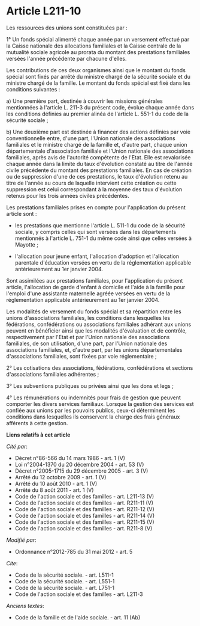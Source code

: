 # Article L211-10

Les ressources des unions sont constituées par : 

1° Un fonds spécial alimenté chaque année par un versement effectué par la Caisse nationale des allocations familiales et la
Caisse centrale de la mutualité sociale agricole au prorata du montant des prestations familiales versées l'année précédente
par chacune d'elles. 

Les contributions de ces deux organismes ainsi que le montant du fonds spécial sont fixés par arrêté du ministre chargé de la
sécurité sociale et du ministre chargé de la famille. Le montant du fonds spécial est fixé dans les conditions suivantes : 

a) Une première part, destinée à couvrir les missions générales mentionnées à l'article L. 211-3 du présent code, évolue
chaque année dans les conditions définies au premier alinéa de l'article L. 551-1 du code de la sécurité sociale ; 

b) Une deuxième part est destinée à financer des actions définies par voie conventionnelle entre, d'une part, l'Union
nationale des associations familiales et le ministre chargé de la famille et, d'autre part, chaque union départementale
d'association familiale et l'Union nationale des associations familiales, après avis de l'autorité compétente de l'Etat. Elle
est revalorisée chaque année dans la limite du taux d'évolution constaté au titre de l'année civile précédente du montant des
prestations familiales. En cas de création ou de suppression d'une de ces prestations, le taux d'évolution retenu au titre de
l'année au cours de laquelle intervient cette création ou cette suppression est celui correspondant à la moyenne des taux
d'évolution retenus pour les trois années civiles précédentes. 

Les prestations familiales prises en compte pour l'application du présent article sont :

- les prestations que mentionne l'article L. 511-1 du code de la sécurité sociale, y compris celles qui sont versées dans les
départements mentionnés à l'article L. 751-1 du même code ainsi que celles versées à Mayotte ; 

- l'allocation pour jeune enfant, l'allocation d'adoption et l'allocation parentale d'éducation versées en vertu de la
réglementation applicable antérieurement au 1er janvier 2004. 

Sont assimilées aux prestations familiales, pour l'application du présent article, l'allocation de garde d'enfant à domicile
et l'aide à la famille pour l'emploi d'une assistante maternelle agréée versées en vertu de la réglementation applicable
antérieurement au 1er janvier 2004. 

Les modalités de versement du fonds spécial et sa répartition entre les unions d'associations familiales, les conditions dans
lesquelles les fédérations, confédérations ou associations familiales adhérant aux unions peuvent en bénéficier ainsi que les
modalités d'évaluation et de contrôle, respectivement par l'Etat et par l'Union nationale des associations familiales, de son
utilisation, d'une part, par l'Union nationale des associations familiales, et, d'autre part, par les unions départementales
d'associations familiales, sont fixées par voie réglementaire ; 

2° Les cotisations des associations, fédérations, confédérations et sections d'associations familiales adhérentes ; 

3° Les subventions publiques ou privées ainsi que les dons et legs ; 

4° Les rémunérations ou indemnités pour frais de gestion que peuvent comporter les divers services familiaux. Lorsque la
gestion des services est confiée aux unions par les pouvoirs publics, ceux-ci déterminent les conditions dans lesquelles ils
conservent la charge des frais généraux afférents à cette gestion.

**Liens relatifs à cet article**

_Cité par_:

  - Décret n°86-566 du 14 mars 1986 - art. 1 (V)
  - Loi n°2004-1370 du 20 décembre 2004 - art. 53 (V)
  - Décret n°2005-1715 du 29 décembre 2005 - art. 3 (V)
  - Arrêté du 12 octobre 2009 - art. 1 (V)
  - Arrêté du 10 août 2010 - art. 1 (V)
  - Arrêté du 8 août 2011 - art. 1 (V)
  - Code de l'action sociale et des familles - art. L211-13 (V)
  - Code de l'action sociale et des familles - art. R211-11 (V)
  - Code de l'action sociale et des familles - art. R211-12 (V)
  - Code de l'action sociale et des familles - art. R211-14 (V)
  - Code de l'action sociale et des familles - art. R211-15 (V)
  - Code de l'action sociale et des familles - art. R211-8 (V)

_Modifié par_:

  - Ordonnance n°2012-785 du 31 mai 2012 - art. 5

_Cite_:

  - Code de la sécurité sociale. - art. L511-1
  - Code de la sécurité sociale. - art. L551-1
  - Code de la sécurité sociale. - art. L751-1
  - Code de l'action sociale et des familles - art. L211-3

_Anciens textes_:

  - Code de la famille et de l'aide sociale. - art. 11 (Ab)
